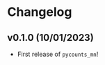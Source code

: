 # Changelog

<!--next-version-placeholder-->

## v0.1.0 (10/01/2023)

- First release of `pycounts_mn`!